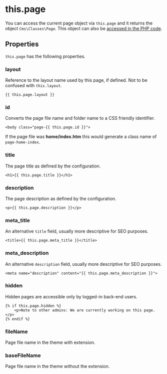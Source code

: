 # this.page

You can access the current page object via `this.page` and it returns the object `Cms\Classes\Page`. This object can also be [accessed in the PHP code](../cms/pages.md#page-variables).

## Properties

`this.page` has the following properties.

### layout

Reference to the layout name used by this page, if defined. Not to be confused with `this.layout`.

```twig
{{ this.page.layout }}
```

### id

Converts the page file name and folder name to a CSS friendly identifier.

```twig
<body class="page-{{ this.page.id }}">
```

If the page file was **home/index.htm** this would generate a class name of `page-home-index`.

### title

The page title as defined by the configuration.

```twig
<h1>{{ this.page.title }}</h1>
```

### description

The page description as defined by the configuration.

```twig
<p>{{ this.page.description }}</p>
```

### meta_title

An alternative `title` field, usually more descriptive for SEO purposes.

```twig
<title>{{ this.page.meta_title }}</title>
```

### meta_description

An alternative `description` field, usually more descriptive for SEO purposes.

```twig
<meta name="description" content="{{ this.page.meta_description }}">
```

### hidden

Hidden pages are accessible only by logged-in back-end users.

```twig
{% if this.page.hidden %}
    <p>Note to other admins: We are currently working on this page.</p>
{% endif %}
```

### fileName

Page file name in the theme with extension.

### baseFileName

Page file name in the theme without the extension.
